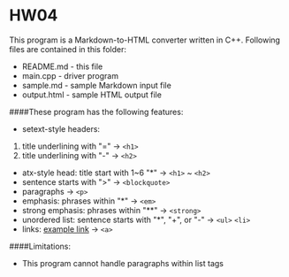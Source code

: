 HW04
====
This program is a Markdown-to-HTML converter written in C++. Following files are contained in this folder:

- README.md - this file
- main.cpp - driver program
- sample.md - sample Markdown input file
- output.html - sample HTML output file

####These program has the following features:
- setext-style headers:
1. title underlining with "=" -> `<h1>` 
2. title underlining with "-" -> `<h2>`
- atx-style head: title start with 1~6 "*" -> `<h1>` ~ `<h2>`
- sentence starts with ">" -> `<blockquote>`
- paragraphs -> `<p>`
- emphasis: phrases within "*" -> `<em>`
- strong emphasis: phrases within "**" -> `<strong>`
- unordered list: sentence starts with "*", "+", or "-" -> `<ul>` `<li>`
- links: [example link](http://example.com/) -> `<a>`

####Limitations:
- This program cannot handle paragraphs within list tags